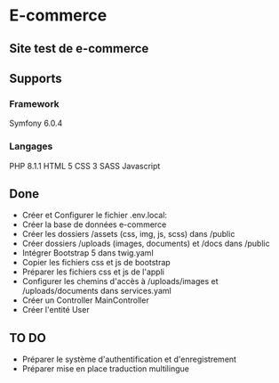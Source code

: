 # E-commerce
## Site test de e-commerce

## Supports
### Framework
Symfony 6.0.4

### Langages
PHP 8.1.1
HTML 5
CSS 3
SASS
Javascript

## Done
* Créer et Configurer le fichier .env.local:
* Créer la base de données e-commerce
* Créer les dossiers /assets (css, img, js, scss) dans /public
* Créer dossiers /uploads (images, documents) et /docs dans /public
* Intégrer Bootstrap 5 dans twig.yaml
* Copier les fichiers css et js de bootstrap 
* Préparer les fichiers css et js de l'appli
* Configurer les chemins d'accès à /uploads/images et /uploads/documents dans services.yaml
* Créer un Controller MainController
* Créer l'entité User

## TO DO



* Préparer le système d'authentification et d'enregistrement
* Préparer mise en place traduction multilingue




